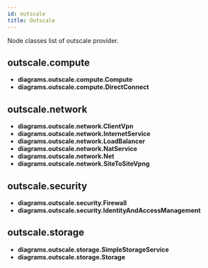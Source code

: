 ```yaml
---
id: outscale
title: Outscale
---
```


Node classes list of outscale provider.

## outscale.compute

- **diagrams.outscale.compute.Compute**
- **diagrams.outscale.compute.DirectConnect**

## outscale.network

- **diagrams.outscale.network.ClientVpn**
- **diagrams.outscale.network.InternetService**
- **diagrams.outscale.network.LoadBalancer**
- **diagrams.outscale.network.NatService**
- **diagrams.outscale.network.Net**
- **diagrams.outscale.network.SiteToSiteVpng**

## outscale.security

- **diagrams.outscale.security.Firewall**
- **diagrams.outscale.security.IdentityAndAccessManagement**

## outscale.storage

- **diagrams.outscale.storage.SimpleStorageService**
- **diagrams.outscale.storage.Storage**
